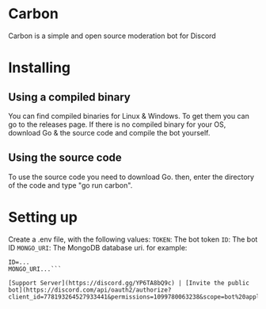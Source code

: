 # Carbon
Carbon is a simple and open source moderation bot for Discord

# Installing
## Using a compiled binary
You can find compiled binaries for Linux & Windows.
To get them you can go to the releases page.
If there is no compiled binary for your OS, download Go & the source code and compile the bot yourself.

## Using the source code
To use the source code you need to download Go.
then, enter the directory of the code and type "go run carbon".

# Setting up
Create a .env file,
with the following values:
`TOKEN`: The bot token
`ID`: The bot ID
`MONGO_URI`: The MongoDB database uri.
for example:
```TOKEN=...
ID=...
MONGO_URI...```

[Support Server](https://discord.gg/YP6TA8bQ9c) | [Invite the public bot](https://discord.com/api/oauth2/authorize?client_id=778193264527933441&permissions=1099780063238&scope=bot%20applications.commands)